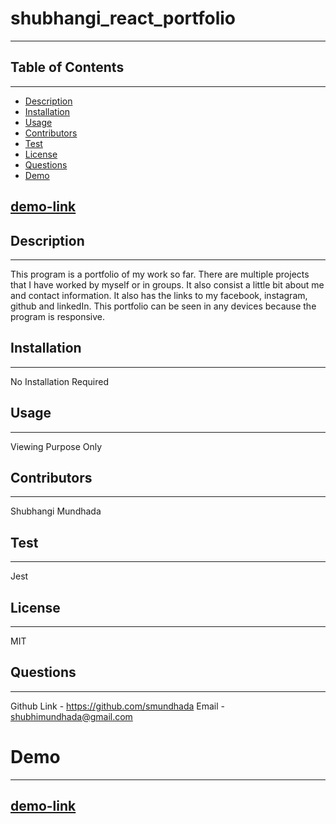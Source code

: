 # shubhangi_react_portfolio
---

## Table of Contents
---
* [Description](#Description)
* [Installation](#Installation)
* [Usage](#Usage)
* [Contributors](#Contributors)
* [Test](#Test)
* [License](#License)
* [Questions](#Questions)
* [Demo](#Demo)

## [demo-link](https://smundhada.github.io/react-portfolio/)

## Description 
---
This program is a portfolio of my work so far. There are multiple projects that I have worked by myself or in groups. It also consist a little bit about me and contact information. It also has the links to my facebook, instagram, github and linkedIn. This portfolio can be seen in any devices because the program is responsive.

## Installation 
---
No Installation Required 

## Usage 
---
Viewing Purpose Only

## Contributors
---
Shubhangi Mundhada

## Test
---
Jest

## License
---
MIT

## Questions
---
Github Link - https://github.com/smundhada
Email - shubhimundhada@gmail.com

# Demo 
---
## [demo-link](https://smundhada.github.io/react-portfolio/)

